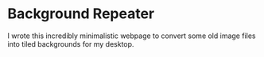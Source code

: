 # Background Repeater
I wrote this incredibly minimalistic webpage to convert some old image files into tiled backgrounds for my desktop.

